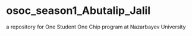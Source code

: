 # osoc_season1_Abutalip_Jalil
a repository for One Student One Chip program at Nazarbayev University

